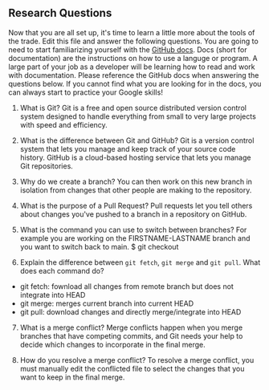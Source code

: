 ## Research Questions 

Now that you are all set up, it's time to learn a little more about the tools of the trade. Edit this file and answer the following questions. You are going to need to start familiarizing yourself with the [GitHub docs](https://docs.github.com/en). Docs (short for documentation) are the instructions on how to use a languge or program. A large part of your job as a developer will be learning how to read and work with documentation. Please reference the GitHub docs when answering the questions below. If you cannot find what you are looking for in the docs, you can always start to practice your Google skills!

1. What is Git? 
Git is a free and open source distributed version control system designed to handle everything from small to very large projects with speed and efficiency.

2. What is the difference between Git and GitHub?
Git is a version control system that lets you manage and keep track of your source code history. GitHub is a cloud-based hosting service that lets you manage Git repositories.

3. Why do we create a branch?
You can then work on this new branch in isolation from changes that other people are making to the repository. 

4. What is the purpose of a Pull Request?
Pull requests let you tell others about changes you've pushed to a branch in a repository on GitHub.

5. What is the command you can use to switch between branches? For example you are working on the FIRSTNAME-LASTNAME branch and you want to switch back to main.
$ git checkout <branch>

6. Explain the difference between `git fetch`, `git merge` and `git pull`. What does each command do?
- git fetch: fownload all changes from remote branch but does not integrate into HEAD
- git merge: merges current branch into current HEAD
- git pull: download changes and directly merge/integrate into HEAD

7. What is a merge conflict?
Merge conflicts happen when you merge branches that have competing commits, and Git needs your help to decide which changes to incorporate in the final merge.

8. How do you resolve a merge conflict?
To resolve a merge conflict, you must manually edit the conflicted file to select the changes that you want to keep in the final merge. 